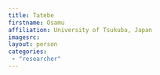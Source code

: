 ```yaml
---
title: Tatebe
firstname: Osamu
affiliation: University of Tsukuba, Japan
imagesrc: 
layout: person
categories:
 - "researcher"
---
```


